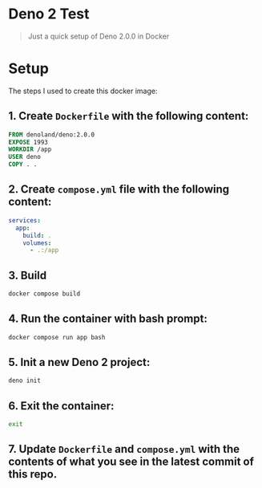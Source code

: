 # Deno 2 Test

> Just a quick setup of Deno 2.0.0 in Docker

# Setup

The steps I used to create this docker image:

## 1. Create `Dockerfile` with the following content:

```Dockerfile
FROM denoland/deno:2.0.0
EXPOSE 1993
WORKDIR /app
USER deno
COPY . .
```

## 2. Create `compose.yml` file with the following content:

```yaml
services:
  app:
    build: .
    volumes:
      - .:/app
```

## 3. Build

```bash
docker compose build
```

## 4. Run the container with bash prompt:

```bash
docker compose run app bash
```

## 5. Init a new Deno 2 project:

```bash
deno init
```

## 6. Exit the container:

```bash
exit
```

## 7. Update `Dockerfile` and `compose.yml` with the contents of what you see in the latest commit of this repo.